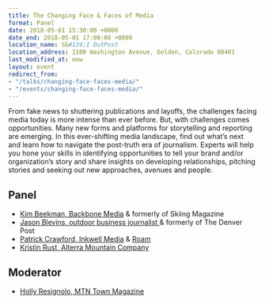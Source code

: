 ```yaml
---
title: The Changing Face & Faces of Media
format: Panel
date: 2018-05-01 15:30:00 +0000
date_end: 2018-05-01 17:00:00 +0000
location_name: S&#124;I OutPost
location_address: 1100 Washington Avenue, Golden, Colorado 80401
last_modified_at: now
layout: event
redirect_from:
- "/talks/changing-face-faces-media/"
- "/events/changing-face-faces-media/"
---
```

From fake news to shuttering publications and layoffs, the challenges facing media today is more intense than ever before. But, with challenges comes opportunities. Many new forms and platforms for storytelling and reporting are emerging. In this ever-shifting media landscape, find out what’s next and learn how to navigate the post-truth era of journalism. Experts will help you hone your skills in identifying opportunities to tell your brand and/or organization’s story and share insights on developing relationships, pitching stories and seeking out new approaches, avenues and people.

## Panel

* [Kim Beekman, Backbone Media](http://www.backbonemedia.net/) & formerly of Skiing Magazine
* [Jason Blevins, outdoor business journalist ](https://twitter.com/jasonblevins?lang=en)& formerly of  The Denver Post
* [Patrick Crawford, Inkwell Media](https://inkwell.media/) & [Roam](https://roam.media/)
* [Kristin Rust, Alterra Mountain Company](https://www.alterramtnco.com/)

## Moderator

* [Holly Resignolo, MTN Town Magazine](http://mtntownmagazine.com/)
